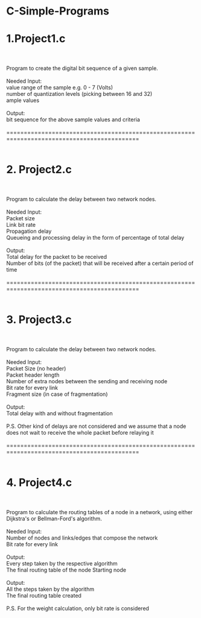 # C-Simple-Programs

# 1.Project1.c<br><br>
Program to create the digital bit sequence of a given sample.<br><br>
Needed Input:<br>
value range of the sample e.g. 0 - 7 (Volts)<br>
number of quantization levels (picking between 16 and 32)<br>
ample values<br>
<br>
Output:<br>
bit sequence for the above sample values and criteria<br>
<br>
============================================================================================<br>
<br>            
# 2.  Project2.c<br><br>
Program to calculate the delay between two network nodes.<br><br>
Needed Input:<br>
Packet size<br>
Link bit rate<br>
Propagation delay<br>
Queueing and processing delay in the form of percentage of total delay<br>
<br>
Output:<br>
Total delay for the packet to be received<br>
Number of bits (of the packet) that will be received after a certain period of time<br>
<br>
============================================================================================<br>
<br>
# 3.  Project3.c<br><br>
Program to calculate the delay between two network nodes.<br><br>
Needed Input:<br>
Packet Size (no header)<br>
Packet header length<br>
Number of extra nodes between the sending and receiving node<br>
Bit rate for every link<br>
Fragment size (in case of fragmentation)<br>
<br>
Output:<br>
Total delay with and without fragmentation<br>
<br>
P.S.  Other kind of delays are not considered and we assume that a node does not wait to receive the whole packet before relaying it<br>
<br>
============================================================================================<br>
<br>
# 4.  Project4.c<br><br>
Program to calculate the routing tables of a node in a network, using either Dijkstra's or Bellman-Ford's algorithm.<br><br>
Needed Input:<br>
Number of nodes and links/edges that compose the network<br>
Bit rate for every link<br>
<br>
Output:<br>
Every step taken by the respective algorithm<br>
The final routing table of the node
Starting node<br>
<br>
Output:<br>All the steps taken by the algorithm<br>
The final routing table created<br>
<br>
P.S. For the weight calculation, only bit rate is considered<br>
